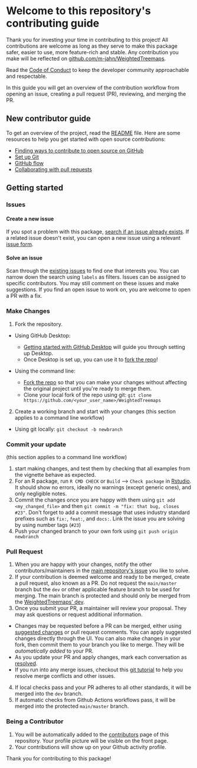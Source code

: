 # Welcome to this repository's contributing guide

Thank you for investing your time in contributing to this project!
All contributions are welcome as long as they serve to make this package safer, easier to use, more feature-rich and stable. Any contribution you make will be reflected on  [github.com/m-jahn/WeightedTreemaps](https://github.com/m-jahn/WeightedTreemaps).

Read the [Code of Conduct](./CODE_OF_CONDUCT.md) to keep the developer community approachable and respectable.

In this guide you will get an overview of the contribution workflow from opening an issue, creating a pull request (PR), reviewing, and merging the PR.

## New contributor guide

To get an overview of the project, read the [README](README.md) file. Here are some resources to help you get started with open source contributions:

- [Finding ways to contribute to open source on GitHub](https://docs.github.com/en/get-started/exploring-projects-on-github/finding-ways-to-contribute-to-open-source-on-github)
- [Set up Git](https://docs.github.com/en/get-started/quickstart/set-up-git)
- [GitHub flow](https://docs.github.com/en/get-started/quickstart/github-flow)
- [Collaborating with pull requests](https://docs.github.com/en/github/collaborating-with-pull-requests)


## Getting started

### Issues

#### Create a new issue

If you spot a problem with this package, [search if an issue already exists](https://docs.github.com/en/github/searching-for-information-on-github/searching-on-github/searching-issues-and-pull-requests#search-by-the-title-body-or-comments). If a related issue doesn't exist, you can open a new issue using a relevant [issue form](https://github.com/github/docs/issues/new/choose).

#### Solve an issue

Scan through the [existing issues](https://github.com/m-jahn/WeightedTreemaps/issues) to find one that interests you. You can narrow down the search using `labels` as filters. Issues can be assigned to specific contributors. You may still comment on these issues and make suggestions. If you find an open issue to work on, you are welcome to open a PR with a fix.

### Make Changes

1. Fork the repository.
- Using GitHub Desktop:
  - [Getting started with GitHub Desktop](https://docs.github.com/en/desktop/installing-and-configuring-github-desktop/getting-started-with-github-desktop) will guide you through setting up Desktop.
  - Once Desktop is set up, you can use it to [fork the repo](https://docs.github.com/en/desktop/contributing-and-collaborating-using-github-desktop/cloning-and-forking-repositories-from-github-desktop)!

- Using the command line:
  - [Fork the repo](https://docs.github.com/en/github/getting-started-with-github/fork-a-repo#fork-an-example-repository) so that you can make your changes without affecting the original project until you're ready to merge them.
  - Clone your local fork of the repo using git: `git clone https://github.com/<your_user_name>/WeightedTreemaps`

2. Create a working branch and start with your changes (this section applies to a command line workflow)

 - Using git locally: `git checkout -b newbranch`

### Commit your update

(this section applies to a command line workflow)

1. start making changes, and test them by checking that all examples from the vignette behave as expected.
2. For an R package, run `R CMD CHECK` or `Build` --> `Check package` in [Rstudio](https://posit.co/download/rstudio-desktop/). It should show no errors, ideally no warnings (except generic ones), and only negligible notes.
3. Commit the changes once you are happy with them using `git add <my_changed_file>` and then `git commit -m "fix: that bug, closes #23"`. Don't forget to add a commit message that uses industry standard prefixes such as `fix:`, `feat:`, and `docs:`. Link the issue you are solving by using number tags (`#23`)
4. Push your changed branch to your own fork using `git push origin newbranch`

### Pull Request

1. When you are happy with your changes, notify the other contributors/maintainers in the [main repository's issue](https://github.com/m-jahn/WeightedTreemaps/issues) you like to solve.
2. If your contribution is deemed welcome and ready to be merged, create a pull request, also known as a PR. Do not request the `main/master` branch but the `dev` or other applicable feature branch to be used for merging. The main branch is protected and should only be merged from the [WeightedTreemaps' dev](https://github.com/m-jahn/WeightedTreemaps/tree/dev).
3. Once you submit your PR, a maintainer will review your proposal. They may ask questions or request additional information.
- Changes may be requested before a PR can be merged, either using [suggested changes](https://docs.github.com/en/github/collaborating-with-issues-and-pull-requests/incorporating-feedback-in-your-pull-request) or pull request comments. You can apply suggested changes directly through the UI. You can also make changes in your fork, then commit them to your branch you like to merge. They will be _automatically added_ to your PR.
- As you update your PR and apply changes, mark each conversation as [resolved](https://docs.github.com/en/github/collaborating-with-issues-and-pull-requests/commenting-on-a-pull-request#resolving-conversations).
- If you run into any merge issues, checkout this [git tutorial](https://github.com/skills/resolve-merge-conflicts) to help you resolve merge conflicts and other issues.
4. If local checks pass and your PR adheres to all other standards, it will be merged into the `dev` branch.
5. If automatic checks from Github Actions workflows pass, it will be merged into the protected `main/master` branch.

### Being a Contributor

1. You will be automatically added to the [contributors](https://github.com/m-jahn/WeightedTreemaps/graphs/contributors) page of this repository. Your profile picture will be visible on the front page.
2. Your contributions will show up on your Github activity profile.

Thank you for contributing to this package!
